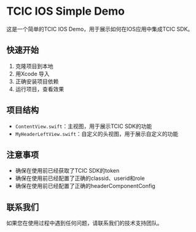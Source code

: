 # TCIC IOS Simple Demo
这是一个简单的TCIC IOS Demo，用于展示如何在IOS应用中集成TCIC SDK。

## 快速开始
1. 克隆项目到本地
2. 用Xcode 导入
3. 正确安装项目依赖
4. 运行项目，查看效果

## 项目结构
- `ContentView.swift`：主视图，用于展示TCIC SDK的功能
- `MyHeaderLeftView.swift`：自定义的头视图，用于展示自定义的功能

## 注意事项
- 确保在使用前已经获取了TCIC SDK的token
- 确保在使用前已经配置了正确的classid、userid和role
- 确保在使用前已经配置了正确的headerComponentConfig

## 联系我们
如果您在使用过程中遇到任何问题，请联系我们的技术支持团队。

